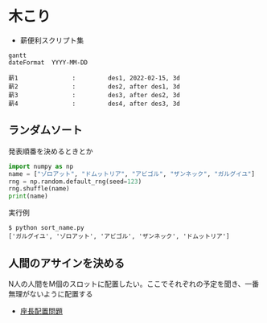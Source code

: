 # 木こり
- 薪便利スクリプト集


```mermaid
gantt
dateFormat  YYYY-MM-DD

薪1               :         des1, 2022-02-15, 3d
薪2               :         des2, after des1, 3d
薪3               :         des3, after des2, 3d
薪4               :         des4, after des3, 3d
```




## ランダムソート
発表順番を決めるときとか

```python
import numpy as np
name = ["ゾロアット", "ドムットリア", "アビゴル", "ザンネック", "ガルグイユ"]
rng = np.random.default_rng(seed=123)
rng.shuffle(name)
print(name)
```

実行例
```console
$ python sort_name.py 
['ガルグイユ', 'ゾロアット', 'アビゴル', 'ザンネック', 'ドムットリア']
```

## 人間のアサインを決める
N人の人間をM個のスロットに配置したい。ここでそれぞれの予定を聞き、一番無理がないように配置する
- [座長配置問題](https://github.com/matsui528/zatyou)
